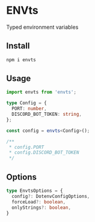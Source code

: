 # ENVts

Typed environment variables

## Install

```sh
npm i envts
```

## Usage

```ts
import envts from 'envts';

type Config = {
  PORT: number,
  DISCORD_BOT_TOKEN: string,
};

const config = envts<Config>();

/**
 * config.PORT 
 * config.DISCORD_BOT_TOKEN
 */
```

## Options

```ts
type EnvtsOptions = {
  config?: DotenvConfigOptions,
  forceLoad?: boolean,
  onlyStrings?: boolean,
}
```
